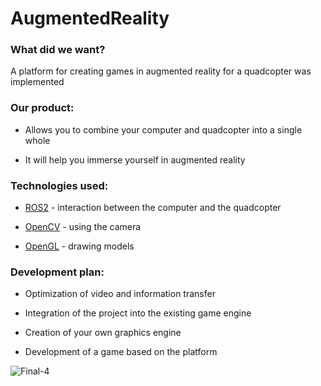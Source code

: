 # AugmentedReality

### What did we want? 

A platform for creating games in augmented reality for a quadcopter was implemented

### Our product:

* Allows you to combine your computer and quadcopter into a single whole

* It will help you immerse yourself in augmented reality

### Technologies used: 

* [ROS2](https://docs.ros.org/en/eloquent/index.html) - interaction between the computer and the quadcopter

* [OpenCV](https://opencv.org) - using the camera 

* [OpenGL](https://www.opengl.org) - drawing models

### Development plan: 

* Optimization of video and information transfer 

* Integration of the project into the existing game engine 

* Creation of your own graphics engine 

* Development of a game based on the platform


![Final-4](https://user-images.githubusercontent.com/72103313/122224508-d94fef00-cebc-11eb-8954-59a2a9bc4b51.gif)
